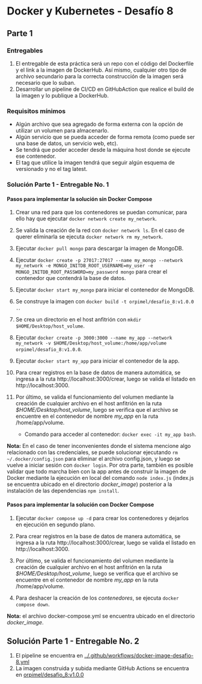 # Docker y Kubernetes - Desafío 8

## Parte 1

### Entregables

1. El entregable de esta práctica será un repo con el código del Dockerfile y el link a la imagen de DockerHub. Así mismo, cualquier otro tipo de archivo secundario para la correcta construcción de la imagen será necesario que lo suban.
2. Desarrollar un pipeline de CI/CD en GitHubAction que realice el build de la imagen y lo publique a DockerHub.

### Requisitos mínimos

- Algún archivo que sea agregado de forma externa con la opción de utilizar un volumen para almacenarlo.
- Algún servicio que se pueda acceder de forma remota (como puede ser una base de datos, un servicio web, etc).
- Se tendrá que poder acceder desde la máquina host donde se ejecute ese contenedor.
- El tag que utilice la imagen tendrá que seguir algún esquema de versionado y no el tag latest.

### Solución Parte 1 - Entregable No. 1

#### Pasos para implementar la solución **sin** Docker Compose

1. Crear una red para que los contenedores se puedan comunicar, para ello hay que ejecutar `docker network create my_network`.

2. Se valida la creación de la red con `docker network ls`. En el caso de querer eliminarla se ejecuta `docker network rm my_network`.

3. Ejecutar `docker pull mongo` para descargar la imagen de MongoDB.

4. Ejecutar `docker create -p 27017:27017 --name my_mongo --network my_network -e MONGO_INITDB_ROOT_USERNAME=my_user -e MONGO_INITDB_ROOT_PASSWORD=my_password mongo` para crear el contenedor que contendrá la base de datos.

5. Ejecutar `docker start my_mongo` para iniciar el contenedor de MongoDB.

6. Se construye la imagen con `docker build -t orpimel/desafio_8:v1.0.0 .`.

7. Se crea un directorio en el host anfitrión con `mkdir $HOME/Desktop/host_volume`.

8. Ejecutar `docker create -p 3000:3000 --name my_app --network my_network -v $HOME/Desktop/host_volume:/home/app/volume orpimel/desafio_8:v1.0.0`.

9. Ejecutar `docker start my_app` para iniciar el contenedor de la app. 

10. Para crear registros en la base de datos de manera automática, se ingresa a la ruta http://localhost:3000/crear, luego se valida el listado en http://localhost:3000.

11. Por último, se valida el funcionamiento del volumen mediante la creación de cualquier archivo en el host anfitrión en la ruta _$HOME/Desktop/host_volume_, luego se verifica que el archivo se encuentre en el contenedor de nombre _my_app_ en la ruta /home/app/volume.

    - Comando para acceder al contenedor: `docker exec -it my_app bash`.

__Nota:__ En el caso de tener inconvenientes donde el sistema mencione algo relacionado con las credenciales, se puede solucionar ejecutando `rm ~/.docker/config.json` para eliminar el archivo config.json, y luego se vuelve a iniciar sesión con `docker login`. Por otra parte, también es posible validar que todo marcha bien con la app antes de construir la imagen de Docker mediante la ejecución en local del comando `node index.js` (index.js se encuentra ubicado en el directorio *docker_image*) posterior a la instalación de las dependencias `npm install`.

#### Pasos para implementar la solución __con__ Docker Compose

1. Ejecutar `docker compose up -d` para crear los contenedores y dejarlos en ejecución en segundo plano.

2. Para crear registros en la base de datos de manera automática, se ingresa a la ruta http://localhost:3000/crear, luego se valida el listado en http://localhost:3000.

3. Por último, se valida el funcionamiento del volumen mediante la creación de cualquier archivo en el host anfitrión en la ruta _$HOME/Desktop/host_volume_, luego se verifica que el archivo se encuentre en el contenedor de nombre _my_app_ en la ruta /home/app/volume.

4. Para deshacer la creación de los *contenedores*, se ejecuta `docker compose down`.

__Nota:__ el archivo docker-compose.yml se encuentra ubicado en el directorio *docker_image*.

## Solución Parte 1 - Entregable No. 2

1. El pipeline se encuentra en [../.github/workflows/docker-image-desafio-8.yml](../.github/workflows/docker-image-desafio-8.yml)
2. La imagen construida y subida mediante GitHub Actions se encuentra en [orpimel/desafio_8:v1.0.0](https://hub.docker.com/repository/docker/orpimel/desafio_8)